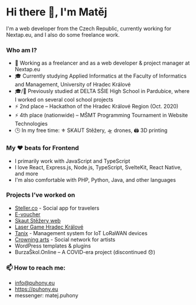 # Hi there 👋, I'm Matěj
I'm a web developer from the Czech Republic, currently working for Nextap.eu, and I also do some freelance work.

### Who am I?
- 💼 Working as a freelancer and as a web developer & project manager at Nextap.eu
- 🎓 Currently studying Applied Informatics at the Faculty of Informatics and Management, University of Hradec Králové
- 🎓/💼 Previously studied at DELTA SŠIE High School in Pardubice, where I worked on several cool school projects
- ⚡ 2nd place – Hackathon of the Hradec Králové Region (Oct. 2020)
- ⚡ 4th place (nationwide) – MŠMT Programming Tournament in Website Technologies
- 🕒 In my free time: ⚜️ SKAUT Stěžery, 🛸 drones, 🖨 3D printing

### My ❤️ beats for Frontend
- I primarily work with JavaScript and TypeScript
- I love React, Express.js, Node.js, TypeScript, SvelteKit, React Native, and more
- I'm also comfortable with PHP, Python, Java, and other languages


### Projects I’ve worked on
- [Steller.co](https://steller.co/) - Social app for travelers
- [E-voucher](https://e-voucher.cz/)
- [Skaut Stěžery web](https://skautstezery.cz/)
- [Laser Game Hradec Králové](https://lasergame-hk.cz/)
- [Tanix](https://lasergame-hk.cz/) - Management system for IoT LoRaWAN devices
- [Crowning arts](https://www.instagram.com/crowningarts/) - Social network for artists
- WordPress templates & plugins
- BurzaŠkol.Online – A COVID-era project (discontinued 😞)


### 📫 How to reach me:
- info@puhony.eu
- https://puhony.eu
- messenger: matej.puhony
